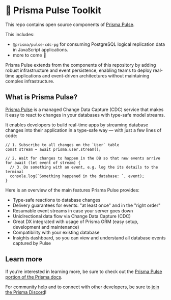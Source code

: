 # 💓 Prisma Pulse Toolkit

This repo contains open source components of [Prisma Pulse](https://prisma.io/pulse).

This includes:

- `@prisma/pulse-cdc-pg` for consuming PostgreSQL logical replication data in JavaScript applications.
- more to come 👀

Prisma Pulse extends from the components of this repository by adding robust infrastructure and event persistence, enabling teams to deploy real-time applications and event-driven architectures without maintaining complex infrastructure.

## What is Prisma Pulse?

[Prisma Pulse](https://www.prisma.io/data-platform/pulse?utm_source=github&utm_medium=pulse-readme) is a managed Change Data Capture (CDC) service that makes it easy to react to changes in your databases with type-safe model streams.

It enables developers to build real-time apps by streaming database changes into their application in a type-safe way — with just a few lines of code:

```tsx
// 1. Subscribe to all changes on the `User` table
const stream = await prisma.user.stream();

// 2. Wait for changes to happen in the DB so that new events arrive
for await (let event of stream) {
  // 3. Do something with an event, e.g. log the its details to the terminal
  console.log(`Something happened in the database: `, event);
}
```

Here is an overview of the main features Prisma Pulse provides:

- Type-safe reactions to database changes
- Delivery guarantees for events: "at least once" and in the "right order"
- Resumable event streams in case your server goes down
- Unidirectional data flow via Change Data Capture (CDC)
- Great DX integrated with usage of Prisma ORM (easy setup, development and maintenance)
- Compatibility with your existing database
- Insights dashboard, so you can view and understand all database events captured by Pulse

## Learn more

If you’re interested in learning more, be sure to check out the [Prisma Pulse portion of the Prisma docs](https://www.prisma.io/docs/pulse).

For community help and to connect with other developers, be sure to [join the Prisma Discord](https://pris.ly/discord)!
